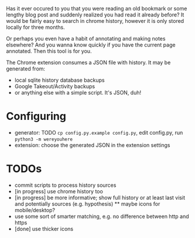 Has it ever occured to you that you were reading an old bookmark or some lengthy blog post and suddenly realized you had read it already before? It would be fairly easy to search in chrome history, however it is only stored locally for three months. 

Or perhaps you even have a habit of annotating and making notes elsewhere? And you wanna know quickly if you have the current page annotated. Then this tool is for you.

The Chrome extension consumes a JSON file with history. It may be generated from:

* local sqlite history database backups
* Google Takeout/Activity backups
* or anything else with a simple script. It's JSON, duh!

# Configuring
* generator: TODO `cp config.py.example config.py`, edit config.py, run `python3 -m wereyouhere`
* extension: choose the generated JSON in the extension settings

# TODOs
* commit scripts to process history sources
* [in progress] use chrome history too
* [in progress] be more informative; show full history or at least last visit and potentially sources (e.g. hypothesis)
** maybe icons for mobile/desktop?
* use some sort of smarter matching, e.g. no difference between http and https
* [done] use thicker icons
